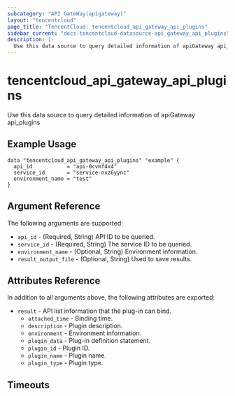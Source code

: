 ```yaml
---
subcategory: "API GateWay(apigateway)"
layout: "tencentcloud"
page_title: "TencentCloud: tencentcloud_api_gateway_api_plugins"
sidebar_current: "docs-tencentcloud-datasource-api_gateway_api_plugins"
description: |-
  Use this data source to query detailed information of apiGateway api_plugins
---
```


# tencentcloud_api_gateway_api_plugins

Use this data source to query detailed information of apiGateway api_plugins

## Example Usage

```hcl
data "tencentcloud_api_gateway_api_plugins" "example" {
  api_id           = "api-0cvmf4x4"
  service_id       = "service-nxz6yync"
  environment_name = "test"
}
```

## Argument Reference

The following arguments are supported:

* `api_id` - (Required, String) API ID to be queried.
* `service_id` - (Required, String) The service ID to be queried.
* `environment_name` - (Optional, String) Environment information.
* `result_output_file` - (Optional, String) Used to save results.

## Attributes Reference

In addition to all arguments above, the following attributes are exported:

* `result` - API list information that the plug-in can bind.
  * `attached_time` - Binding time.
  * `description` - Plugin description.
  * `environment` - Environment information.
  * `plugin_data` - Plug-in definition statement.
  * `plugin_id` - Plugin ID.
  * `plugin_name` - Plugin name.
  * `plugin_type` - Plugin type.


## Timeouts

<no value>


